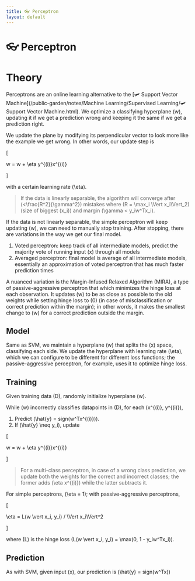 ```yaml
---
title: 👓 Perceptron
layout: default
---
```


# 👓 Perceptron

# Theory
Perceptrons are an online learning alternative to the [🛩️ Support Vector Machine](/public-garden/notes/Machine Learning/Supervised Learning/🛩️ Support Vector Machine.html). We optimize a classifying hyperplane \(w\), updating it if we get a prediction wrong and keeping it the same if we get a prediction right.

We update the plane by modifying its perpendicular vector to look more like the example we get wrong. In other words, our update step is 

\[

w = w + \eta y^{(i)}x^{(i)}

\]

with a certain learning rate \(\eta\).

> If the data is linearly separable, the algorithm will converge after \(<\frac{R^2}{\gamma^2}\) mistakes where \(R = \max_i \Vert x_i\Vert_2\) (size of biggest \(x_i\)) and margin \(\gamma < y_iw^Tx_i\).

If the data is not linearly separable, the simple perceptron will keep updating \(w\), we can need to manually stop training. After stopping, there are variations in the way we get our final model.
1.  Voted perceptron: keep track of all intermediate models, predict the majority vote of running input \(x\) through all models
2.  Averaged perceptron: final model is average of all intermediate models, essentially an approximation of voted perceptron that has much faster prediction times

A nuanced variation is the Margin-Infused Relaxed Algorithm (MIRA), a type of passive-aggressive perceptron that which minimizes the hinge loss at each observation. It updates \(w\) to be as close as possible to the old weights while setting hinge loss to \(0\) (in case of misclassification or correct prediction within the margin); in other words, it makes the smallest change to \(w\) for a correct prediction outside the margin.

## Model
Same as SVM, we maintain a hyperplane \(w\) that splits the \(x\) space, classifying each side. We update the hyperplane with learning rate \(\eta\), which we can configure to be different for different loss functions; the passive-aggressive perceptron, for example, uses it to optimize hinge loss.

## Training
Given training data \(D\), randomly initialize hyperplane \(w\).

While \(w\) incorrectly classifies datapoints in \(D\), for each \(x^{(i)}, y^{(i)}\),
1. Predict \(\hat{y} = sign(w^Tx^{(i)})\).
2. If \(\hat{y} \neq y_i\), update 

\[

w = w + \eta y^{(i)}x^{(i)}

\]

> For a multi-class perceptron, in case of a wrong class prediction, we update both the weights for the correct and incorrect classes; the former adds \(\eta x^{(i)}\) while the latter subtracts it.

For simple perceptrons, \(\eta = 1\); with passive-aggressive perceptrons, 

\[

\eta = L(w \vert x_i, y_i) / \Vert x_i\Vert^2

\]

where \(L\) is the hinge loss \(L(w \vert x_i, y_i) = \max(0, 1 - y_iw^Tx_i)\).

## Prediction
As with SVM, given input \(x\), our prediction is \(\hat{y} = sign(w^Tx)\)